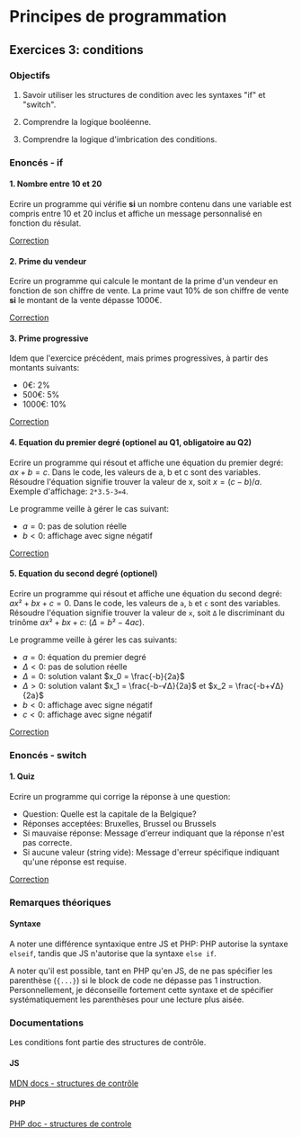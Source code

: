 # Principes de programmation

## Exercices 3: conditions

### Objectifs

 1. Savoir utiliser les structures de condition avec les syntaxes "if" et "switch".

 2. Comprendre la logique booléenne.

 3. Comprendre la logique d'imbrication des conditions.

### Enoncés - if

#### 1. Nombre entre 10 et 20

Ecrire un programme qui vérifie **si** un nombre contenu dans une variable est compris entre 10 et 20 inclus et affiche un message personnalisé en fonction du résulat.

[Correction](./corrections/a-number/)

#### 2. Prime du vendeur

Ecrire un programme qui calcule le montant de la prime d'un vendeur en fonction de son chiffre de vente. La prime vaut 10% de son chiffre de vente **si** le montant de la vente dépasse 1000€.

[Correction](./corrections/b-bonus/)

#### 3. Prime progressive

Idem que l'exercice précédent, mais primes progressives, à partir des montants suivants: 
 - 0€: 2%
 - 500€: 5%
 - 1000€: 10%

[Correction](./corrections/c-bonus/)

#### 4. Equation du premier degré (optionel au Q1, obligatoire au Q2)

Ecrire un programme qui résout et affiche une équation du premier degré: $ax + b = c$. Dans le code, les valeurs de a, b et c sont des variables. Résoudre l'équation signifie trouver la valeur de x, soit $x = (c-b)/a$. Exemple d'affichage: `2*3.5-3=4`.

Le programme veille à gérer le cas suivant:
 - $a = 0$: pas de solution réelle
 - $b < 0$: affichage avec signe négatif

[Correction](./corrections/d-first/)

#### 5. Equation du second degré (optionel)

Ecrire un programme qui résout et affiche une équation du second degré: $ax² + bx + c = 0$. Dans le code, les valeurs de `a`, `b` et `c` sont des variables. Résoudre l'équation signifie trouver la valeur de `x`, soit `Δ` le discriminant du trinôme $ax² + bx + c$: ($Δ = b² - 4ac$).

Le programme veille à gérer les cas suivants: 
 - $a = 0$: équation du premier degré
 - $Δ < 0$: pas de solution réelle  
 - $Δ = 0$: solution valant $x_0 = \frac{-b}{2a}$
 - $Δ > 0$: solution valant $x_1 = \frac{-b-√Δ}{2a}$ et $x_2 = \frac{-b+√Δ}{2a}$
 - $b < 0$: affichage avec signe négatif
 - $c < 0$: affichage avec signe négatif

[Correction](./corrections/e-second/)

### Enoncés - switch

#### 1. Quiz

Ecrire un programme qui corrige la réponse à une question:
 - Question: Quelle est la capitale de la Belgique?
 - Réponses acceptées: Bruxelles, Brussel ou Brussels
 - Si mauvaise réponse: Message d'erreur indiquant que la réponse n'est pas correcte.
 - Si aucune valeur (string vide): Message d'erreur spécifique indiquant qu'une réponse est requise.

[Correction](./corrections/f-quiz/)

### Remarques théoriques

#### Syntaxe

A noter une différence syntaxique entre JS et PHP: PHP autorise la syntaxe `elseif`, tandis que JS n'autorise que la syntaxe `else if`. 

A noter qu'il est possible, tant en PHP qu'en JS, de ne pas spécifier les parenthèse (`{...}`) si le block de code ne dépasse pas 1 instruction. Personnellement, je déconseille fortement cette syntaxe et de spécifier systématiquement les parenthèses pour une lecture plus aisée.

### Documentations

Les conditions font partie des structures de contrôle.

#### JS

[MDN docs - structures de contrôle](https://developer.mozilla.org/fr/docs/Web/JavaScript/Reference#contr%C3%B4le_du_flux_dex%C3%A9cution)

#### PHP

[PHP doc - structures de controle](https://www.php.net/manual/fr/language.control-structures.php)
